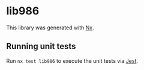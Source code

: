 # lib986

This library was generated with [Nx](https://nx.dev).

## Running unit tests

Run `nx test lib986` to execute the unit tests via [Jest](https://jestjs.io).
